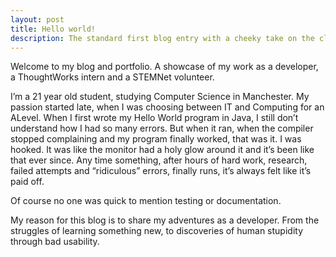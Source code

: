 ```yaml
---
layout: post
title: Hello world!
description: The standard first blog entry with a cheeky take on the class Hello World!
---
```


Welcome to my blog and portfolio. A showcase of my work as a developer, a ThoughtWorks intern and a STEMNet volunteer.

I’m a 21 year old student, studying Computer Science in Manchester. My passion started late, when I was choosing between IT and Computing for an ALevel. When I first wrote my Hello World program in Java, I still don’t understand how I had so many errors. But when it ran, when the compiler stopped complaining and my program finally worked, that was it. I was hooked. It was like the monitor had a holy glow around it and it’s been like that ever since. Any time something, after hours of hard work, research, failed attempts and “ridiculous” errors, finally runs, it’s always felt like it’s paid off.

Of course no one was quick to mention testing or documentation.

My reason for this blog is to share my adventures as a developer. From the struggles of learning something new, to discoveries of human stupidity through bad usability.